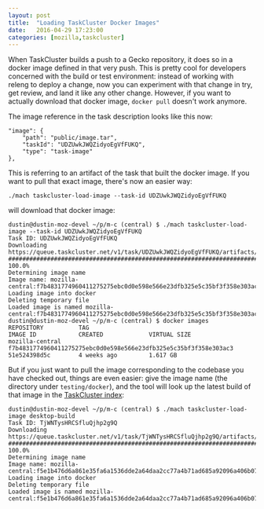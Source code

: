 ```yaml
---
layout: post
title:  "Loading TaskCluster Docker Images"
date:   2016-04-29 17:23:00
categories: [mozilla,taskcluster]
---
```


When TaskCluster builds a push to a Gecko repository, it does so in a docker image defined in that very push.
This is pretty cool for developers concerned with the build or test environment: instead of working with releng to deploy a change, now you can experiment with that change in try, get review, and land it like any other change.
However, if you want to actually download that docker image, `docker pull` doesn't work anymore.

The image reference in the task description looks like this now:

    "image": {
        "path": "public/image.tar",
        "taskId": "UDZUwkJWQZidyoEgVfFUKQ",
        "type": "task-image"
    },

This is referring to an artifact of the task that built the docker image.
If you want to pull that exact image, there's now an easier way:

    ./mach taskcluster-load-image --task-id UDZUwkJWQZidyoEgVfFUKQ

will download that docker image:

    dustin@dustin-moz-devel ~/p/m-c (central) $ ./mach taskcluster-load-image --task-id UDZUwkJWQZidyoEgVfFUKQ
    Task ID: UDZUwkJWQZidyoEgVfFUKQ
    Downloading https://queue.taskcluster.net/v1/task/UDZUwkJWQZidyoEgVfFUKQ/artifacts/public/image.tar
    ######################################################################## 100.0%
    Determining image name
    Image name: mozilla-central:f7b4831774960411275275ebc0d0e598e566e23dfb325e5c35bf3f358e303ac3
    Loading image into docker
    Deleting temporary file
    Loaded image is named mozilla-central:f7b4831774960411275275ebc0d0e598e566e23dfb325e5c35bf3f358e303ac3
    dustin@dustin-moz-devel ~/p/m-c (central) $ docker images
    REPOSITORY          TAG                                                                IMAGE ID            CREATED             VIRTUAL SIZE
    mozilla-central     f7b4831774960411275275ebc0d0e598e566e23dfb325e5c35bf3f358e303ac3   51e524398d5c        4 weeks ago         1.617 GB

But if you just want to pull the image corresponding to the codebase you have checked out, things are even easier: give the image name (the directory under ``testing/docker``), and the tool will look up the latest build of that image in the [TaskCluster index](https://tools.taskcluster.net/index/):

    dustin@dustin-moz-devel ~/p/m-c (central) $ ./mach taskcluster-load-image desktop-build
    Task ID: TjWNTysHRCSfluQjhp2g9Q
    Downloading https://queue.taskcluster.net/v1/task/TjWNTysHRCSfluQjhp2g9Q/artifacts/public/image.tar
    ######################################################################## 100.0%
    Determining image name
    Image name: mozilla-central:f5e1b476d6a861e35fa6a1536dde2a64daa2cc77a4b71ad685a92096a406b073
    Loading image into docker
    Deleting temporary file
    Loaded image is named mozilla-central:f5e1b476d6a861e35fa6a1536dde2a64daa2cc77a4b71ad685a92096a406b073
